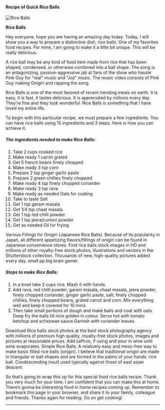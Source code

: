             

#### Recipe of Quick Rice Balls

![Rice Balls](https://img-global.cpcdn.com/recipes/ee90488ef6d5fd7c/751x532cq70/rice-balls-recipe-main-photo.jpg)

**Rice Balls**

Hey everyone, hope you are having an amazing day today. Today, I will show you a way to prepare a distinctive dish, rice balls. One of my favorites food recipes. For mine, I am going to make it a little bit unique. This will be really delicious.

A rice ball may be any kind of food item made from rice that has been shaped, condensed, or otherwise combined into a ball shape. The song is an antagonizing, passive-aggressive jab at fans of the show who hassle Pink Guy for "real" music and "Joji" music. The music video consists of Pink Guy making Onigiri and rapping the song.

Rice Balls is one of the most favored of recent trending meals on earth. It is easy, it is fast, it tastes delicious. It is appreciated by millions every day. They’re fine and they look wonderful. Rice Balls is something that I have loved my entire life.

To begin with this particular recipe, we must prepare a few ingredients. You can have rice balls using 15 ingredients and 3 steps. Here is how you can achieve it.

##### The ingredients needed to make Rice Balls:

1.  Take 2 cups cooked rice
2.  Make ready 1 carrot grated
3.  Get 5 french beans finely chopped
4.  Make ready 3 tsp corn
5.  Prepare 2 tsp ginger garlic paste
6.  Prepare 2 green chillies finely chopped
7.  Make ready 4 tsp finely chopped coriander
8.  Make ready 3 tsp rava
9.  Make ready as needed Oats for coating
10.  Take to taste Salt
11.  Get 1 tsp garam masala
12.  Get 1/4 tsp chaat masala
13.  Get 1 tsp red chilli powder
14.  Get 1 tsp jeera(cumin) powder
15.  Get as needed Oil for frying

Various Fillings for Onigiri (Japanese Rice Balls). Because of its popularity in Japan, all different appetizing flavors/fillings of onigiri can be found in Japanese convenience stores. Find rice balls stock images in HD and millions of other royalty-free stock photos, illustrations and vectors in the Shutterstock collection. Thousands of new, high-quality pictures added every day. small pp big brain gamer.

##### Steps to make Rice Balls:

1.  In a bowl take 2 cups rice. Mash it with hands.
2.  Add rava, red chilli powder, garam masala, chaat masala, jeera powder, finely chopped coriander, ginger garlic paste, salt, finely chopped chillies, finely chopped beans, grated carrot and corn. Mix everything well and keep it covered for 10 mins.
3.  Then take small portions of dough and make balls and coat with oats. Deep fry the balls till nice golden in colour. Serve hot with tomato ketchup and schezwan sauce.Garnish with coriander leaves.

Download Rice balls stock photos at the best stock photography agency with millions of premium high quality, royalty-free stock photos, images and pictures at reasonable prices. Add saffron, if using and pour in wine until wine evaporates. Simple Rice Balls: A relatively easy and mess-free way to make basic filled rice balls (onigiri). I believe that traditional onigiri are made in triangular or ball shapes and are formed in the palms of your hands. rice ball. Condescending insult used typically against those of east asian descent.

So that’s going to wrap this up for this special food rice balls recipe. Thank you very much for your time. I am confident that you can make this at home. There’s gonna be interesting food in home recipes coming up. Remember to bookmark this page in your browser, and share it to your family, colleague and friends. Thanks again for reading. Go on get cooking!

* * *